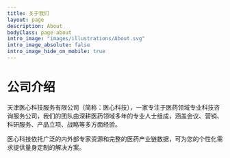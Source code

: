 ```yaml
---
title: 关于我们
layout: page
description: About
bodyClass: page-about
intro_image: "images/illustrations/About.svg"
intro_image_absolute: false
intro_image_hide_on_mobile: true
---
```




# 公司介绍


天津医心科技服务有限公司（简称：医心科技），一家专注于医药领域专业科技咨询服务公司，我们的团队由深耕医药领域多年的专业人士组成，涵盖会议、营销、科研服务、产品立项、战略等多方面经验。

医心科技依托广泛的内外部专家资源和完整的医药产业链数据，可为您的个性化需求提供量身定制的解决方案。
